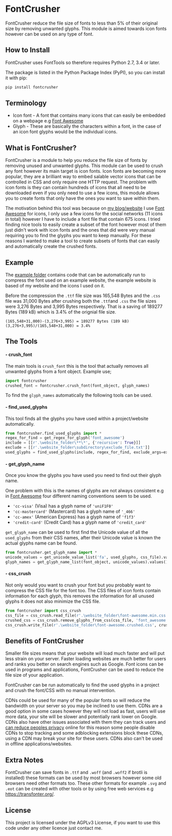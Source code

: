 # FontCrusher

FontCrusher reduce the file size of fonts to less than 5% of their original size by removing unwanted glyphs. This module is aimed towards icon fonts however can be used on any type of font.

## How to Install

FontCrusher uses FontTools so therefore requires Python 2.7, 3.4 or later.

The package is listed in the Python Package Index (PyPI), so you can install it with pip:

``` python
pip install fontcrusher
```

## Terminology
* Icon font - A font that contains many icons that can easily be embedded on a webpage e.g [Font Awesome](http://fontawesome.io/)
* Glyph - These are basically the characters within a font, in the case of an icon font glyphs would be the individual icons.

## What is FontCrusher?

FontCrusher is a module to help you reduce the file size of fonts by removing unused and unwanted glyphs. This module can be used to crush any font however its main target is icon fonts. Icon fonts are becoming more popular, they are a brilliant way to embed salable vector icons that can be controlled in CSS and only require one HTTP request. The problem with icon fonts is they can contain hundreds of icons that all need to be downloaded even if you only need to use a few icons, this module allows you to create fonts that only have the ones you want to save within them.

The motivation behind this tool was because on [my blog/website](https://acelewis.com) I use [Font Awesome](http://fontawesome.io/) for icons, I only use a few icons for the social networks (11 icons in total) however I have to include a font file that contain 675 icons. I tried finding nice tools to easily create a subset of the font however most of them just didn't work with icon fonts and the ones that did were very manual requiring you to find the glyphs you want to keep manually. For these reasons I wanted to make a tool to create subsets of fonts that can easily and automatically create the crushed fonts.

## Example

 The [example folder](/example) contains code that can be automatically run to compress the font used on an example website, the example website is based of my website and the icons I used on it.

Before the compression the `.ttf` file size was 165,548 Bytes and the `.css` file was 31,000 Bytes after crushing both the `.ttf`and `.css` the file sizes were 3,276 Bytes and 3,995 Bytes respectively. That is a saving of 189277 Bytes (189 kB) which is 3.4% of the orignial file size.

    (165,548+31,000)-(3,276+3,995) = 189277 Bytes (189 kB)
    (3,276+3,995)/(165,548+31,000) = 3.4%

## The Tools

#### - crush\_font

The main tools is `crush_font` this is the tool that actually removes all unwanted glyphs from a font object. Example use;

``` python
import fontcrusher
crushed_font = fontcrusher.crush_font(font_object, glyph_names)
```

To find the `glyph_names` automatically the following tools can be used.

#### - find\_used\_glyphs

This tool finds all the glyphs you have used within a project/website automatically.

``` python
from fontcrusher.find_used_glyphs import *
regex_for_find = get_regex_for_glyph('font_awesome')
include = [[r'.\website_folder\**\*', {'recursive': True}]]
exclude = [[r'.\website_folder\subdirectory\exclude_file.txt']]
used_glyphs = find_used_glyphs(include, regex_for_find, exclude_args=exclude)
```

#### - get\_glyph\_name
Once you know the glyphs you have used you need to find out their glyph name.

One problem with this is the names of glyphs are not always consistent e.g in [Font Awesome](http://fontawesome.io/) four different naming conventions seem to be used.

* `'cc-visa'` (Visa) has a glyph name of `'uniF1F0'`
* `'cc-mastercard'` (Mastercard) has a glyph name of `'_466'`
* `'cc-amex'` (American Express) has a glyph name of `'f1f3'`
* `'credit-card'` (Credit Card) has a glyph name of `'credit_card'`

`get_glyph_name` can be used to first find the Unicode value of all the `used_glyphs` from their CSS names, after their Unicode value is known the actual glyphs name can be found.

``` python
from fontcrusher.get_glyph_name import *
unicode_values = get_unicode_value_list('fa', used_glyphs, css_file).values()
glyph_names = get_glyph_name_list(font_object, unicode_values).values()
```

#### - css_crush

Not only would you want to crush your font but you probably want to compress the CSS file for the font too. The CSS files of icon fonts contain information for each glyph, this removes the information for all unused glyphs it does not also minimize the CSS file.

``` python
from fontcrusher import css_crush
css_file = css_crush.read_file(r'.\website_folder\font-awesome.min.css')
crushed_css = css_crush.remove_glyphs_from_css(css_file, 'font_awesome', used_glyphs)
css_crush.write_file(r'.\website_folder\font-awesome.crushed.css', crushed_css)
```

## Benefits of FontCrusher

Smaller file sizes means that your website will load much faster and will put less strain on your server. Faster loading websites are much better for users and ranks you better on search engines such as Google. Font icons can be used in programs and applications, FontCrusher can be used to reduce the file size of your application.

FontCrusher can be run automatically to find the used glyphs in a project and crush the font/CSS with no manual intervention.

CDNs could be used for many of the popular fonts so will reduce the bandwidth on your server so you may be inclined to use them. CDNs are a good option in some cases however they will not load as fast, users will use more data, your site will be slower and potentially rank lower on Google. CDNs also have other issues associated with them they can track users and [can reduce peoples privacy](http://webmasters.stackexchange.com/questions/60464/are-there-privacy-considerations-in-using-google-web-fonts) online for this reason some people disable CDNs to stop tracking and some adblocking extensions block these CDNs, using a CDN may break your site for these users. CDNs also can't be used in offline applications/websites.

## Extra Notes

FontCrusher can save fonts in `.ttf` and `.woff` (and `.woff2` if brotli is installed) these formats can be used by most browsers however some old browsers need other formats too. These other formats for example `.svg` and `.eot` can be created with other tools or by using free web services e.g https://transfonter.org/.

## License

This project is licensed under the AGPLv3 License, if you want to use this code under any other licence just contact me.
